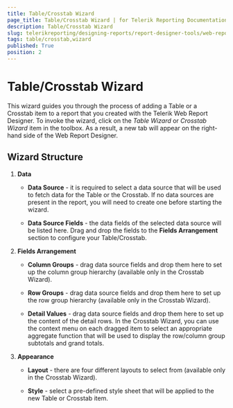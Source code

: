 ```yaml
---
title: Table/Crosstab Wizard
page_title: Table/Crosstab Wizard | for Telerik Reporting Documentation
description: Table/Crosstab Wizard
slug: telerikreporting/designing-reports/report-designer-tools/web-report-designer/tools/table-crosstab-wizard
tags: table/crosstab,wizard
published: True
position: 2
---
```


# Table/Crosstab Wizard

This wizard guides you through the process of adding a Table or a Crosstab item to a report that you created with the Telerik Web Report Designer. To invoke the wizard, click on the *Table Wizard* or *Crosstab Wizard* item in the toolbox. As a result, a new tab will appear on the right-hand side of the Web Report Designer. 

## Wizard Structure

1. __Data__ 

   + __Data Source__ - it is required to select a data source that will be used to fetch data for the Table or the Crosstab. If no data sources are present in the report, you will need to create one before starting the wizard. 

   + __Data Source Fields__ - the data fields of the selected data source will be listed here. Drag and drop the fields to the __Fields Arrangement__ section to configure your Table/Crosstab. 

1. __Fields Arrangement__ 

   + __Column Groups__ - drag data source fields and drop them here to set up the column group hierarchy (available only in the Crosstab Wizard). 

   + __Row Groups__ - drag data source fields and drop them here to set up the row group hierarchy (available only in the Crosstab Wizard). 

   + __Detail Values__ - drag data source fields and drop them here to set up the content of the detail rows. In the Crosstab Wizard, you can use the context menu on each dragged item to select an appropriate aggregate function that will be used to display the row/column group subtotals and grand totals. 

1. __Appearance__ 

   + __Layout__ - there are four different layouts to select from (available only in the Crosstab Wizard). 

   + __Style__ - select a pre-defined style sheet that will be applied to the new Table or Crosstab item.
